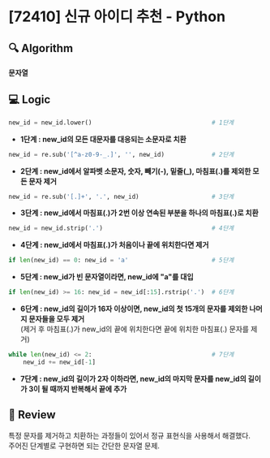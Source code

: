 # [72410] 신규 아이디 추천 - Python

## 🔍 Algorithm
**문자열**

## 💻 Logic

```Python
new_id = new_id.lower()                                 # 1단계
```
- **1단계 : new_id의 모든 대문자를 대응되는 소문자로 치환**  

```Python
new_id = re.sub('[^a-z0-9-_.]', '', new_id)             # 2단계
```
- **2단계 : new_id에서 알파벳 소문자, 숫자, 빼기(-), 밑줄(_), 마침표(.)를 제외한 모든 문자 제거**  

```Python
new_id = re.sub('[.]+', '.', new_id)                    # 3단계
```
- **3단계 : new_id에서 마침표(.)가 2번 이상 연속된 부분을 하나의 마침표(.)로 치환**  

```Python
new_id = new_id.strip('.')                              # 4단계
```
- **4단계 : new_id에서 마침표(.)가 처음이나 끝에 위치한다면 제거**  

```Python
if len(new_id) == 0: new_id = 'a'                       # 5단계
```
- **5단계 : new_id가 빈 문자열이라면, new_id에 "a"를 대입**  

```Python
if len(new_id) >= 16: new_id = new_id[:15].rstrip('.')  # 6단계
```
- **6단계 : new_id의 길이가 16자 이상이면, new_id의 첫 15개의 문자를 제외한 나머지 문자들을 모두 제거**  
    (제거 후 마침표(.)가 new_id의 끝에 위치한다면 끝에 위치한 마침표(.) 문자를 제거)

```Python
while len(new_id) <= 2:                                 # 7단계
    new_id += new_id[-1]
```
- **7단계 : new_id의 길이가 2자 이하라면, new_id의 마지막 문자를 new_id의 길이가 3이 될 때까지 반복해서 끝에 추가**  


## 📝 Review

특정 문자를 제거하고 치환하는 과정들이 있어서 정규 표현식을 사용해서 해결했다.  
주어진 단계별로 구현하면 되는 간단한 문자열 문제.  
